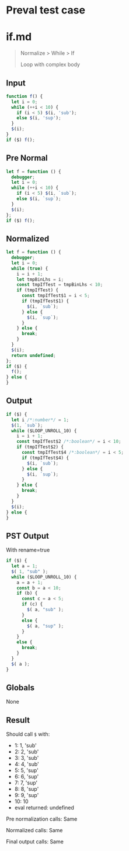 # Preval test case

# if.md

> Normalize > While > If
>
> Loop with complex body

## Input

`````js filename=intro
function f() {
  let i = 0;
  while (++i < 10) {
    if (i < 5) $(i, 'sub');
    else $(i, 'sup');
  }
  $(i);
}
if ($) f();
`````

## Pre Normal


`````js filename=intro
let f = function () {
  debugger;
  let i = 0;
  while (++i < 10) {
    if (i < 5) $(i, `sub`);
    else $(i, `sup`);
  }
  $(i);
};
if ($) f();
`````

## Normalized


`````js filename=intro
let f = function () {
  debugger;
  let i = 0;
  while (true) {
    i = i + 1;
    let tmpBinLhs = i;
    const tmpIfTest = tmpBinLhs < 10;
    if (tmpIfTest) {
      const tmpIfTest$1 = i < 5;
      if (tmpIfTest$1) {
        $(i, `sub`);
      } else {
        $(i, `sup`);
      }
    } else {
      break;
    }
  }
  $(i);
  return undefined;
};
if ($) {
  f();
} else {
}
`````

## Output


`````js filename=intro
if ($) {
  let i /*:number*/ = 1;
  $(1, `sub`);
  while ($LOOP_UNROLL_10) {
    i = i + 1;
    const tmpIfTest$2 /*:boolean*/ = i < 10;
    if (tmpIfTest$2) {
      const tmpIfTest$4 /*:boolean*/ = i < 5;
      if (tmpIfTest$4) {
        $(i, `sub`);
      } else {
        $(i, `sup`);
      }
    } else {
      break;
    }
  }
  $(i);
} else {
}
`````

## PST Output

With rename=true

`````js filename=intro
if ($) {
  let a = 1;
  $( 1, "sub" );
  while ($LOOP_UNROLL_10) {
    a = a + 1;
    const b = a < 10;
    if (b) {
      const c = a < 5;
      if (c) {
        $( a, "sub" );
      }
      else {
        $( a, "sup" );
      }
    }
    else {
      break;
    }
  }
  $( a );
}
`````

## Globals

None

## Result

Should call `$` with:
 - 1: 1, 'sub'
 - 2: 2, 'sub'
 - 3: 3, 'sub'
 - 4: 4, 'sub'
 - 5: 5, 'sup'
 - 6: 6, 'sup'
 - 7: 7, 'sup'
 - 8: 8, 'sup'
 - 9: 9, 'sup'
 - 10: 10
 - eval returned: undefined

Pre normalization calls: Same

Normalized calls: Same

Final output calls: Same
